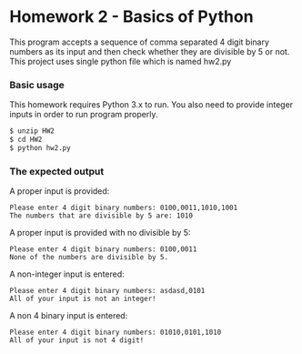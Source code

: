 # Homework 2 - Basics of Python

This program accepts a sequence of comma separated 4 digit binary numbers as its input and then check whether they are divisible by 5 or not. This project uses single python file which is named hw2.py

### Basic usage

This homework requires Python 3.x to run. You also need to provide integer inputs in order to run program properly.

```sh
$ unzip HW2
$ cd HW2
$ python hw2.py
```

### The expected output

A proper input is provided:
```
Please enter 4 digit binary numbers: 0100,0011,1010,1001
The numbers that are divisible by 5 are: 1010
```

A proper input is provided with no divisible by 5:
```
Please enter 4 digit binary numbers: 0100,0011
None of the numbers are divisible by 5.
```

A non-integer input is entered:
```
Please enter 4 digit binary numbers: asdasd,0101
All of your input is not an integer!
```

A non 4 binary input is entered:
```
Please enter 4 digit binary numbers: 01010,0101,1010
All of your input is not 4 digit!
```